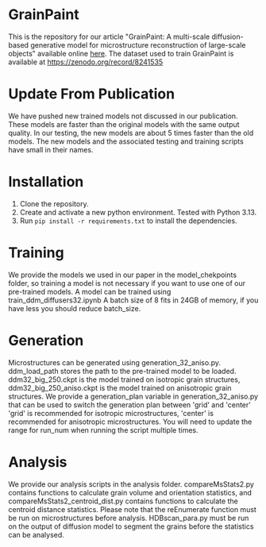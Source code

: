 # GrainPaint
This is the repository for our article "GrainPaint: A multi-scale diffusion-based generative model for microstructure reconstruction of large-scale objects" available online [here](https://doi.org/10.1016/j.actamat.2025.120784).
The dataset used to train GrainPaint is available at https://zenodo.org/record/8241535
# Update From Publication
We have pushed new trained models not discussed in our publication. These models are faster than the original models with the same output quality. 
In our testing, the new models are about 5 times faster than the old models. The new models and the associated testing and training scripts have small in their names.

# Installation
1. Clone the repository.
2. Create and activate a new python environment. Tested with Python 3.13.
3. Run `pip install -r requirements.txt` to install the dependencies.
# Training
We provide the models we used in our paper in the model_chekpoints folder, so training a model is not necessary if you want to use one of our pre-trained models. 
A model can be trained using train_ddm_diffusers32.ipynb
A batch size of 8 fits in 24GB of memory, if you have less you should reduce batch_size.
# Generation
Microstructures can be generated using generation_32_aniso.py. 
ddm_load_path stores the path to the pre-trained model to be loaded. 
ddm32_big_250.ckpt is the model trained on isotropic grain structures, ddm32_big_250_aniso.ckpt is the model trained on anisotropic grain structures.
We provide a generation_plan variable in generation_32_aniso.py that can be used to switch the generation plan between 'grid' and 'center'
'grid' is recommended for isotropic microstructures, 'center' is recommended for anisotropic microstructures.
You will need to update the range for run_num when running the script multiple times.
# Analysis
We provide our analysis scripts in the analysis folder. compareMsStats2.py contains functions 
to calculate grain volume and orientation statistics, and compareMsStats2_centroid_dist.py contains 
functions to calculate the centroid distance statistics. Please note that the reEnumerate
function must be run on microstructures before analysis. HDBscan_para.py must be run on the output of 
diffusion model to segment the grains before the statistics can be analysed. 
